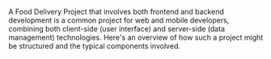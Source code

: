A Food Delivery Project that involves both frontend and backend development is a common project for web and mobile developers, combining both client-side (user interface) and server-side (data management) technologies. Here's an overview of how such a project might be structured and the typical components involved.
